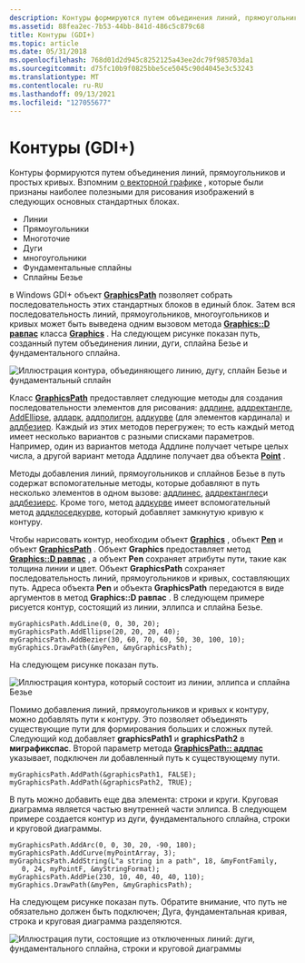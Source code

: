 ```yaml
---
description: Контуры формируются путем объединения линий, прямоугольников и простых кривых. Взпомним о векторной графике, которые были признаны наиболее полезными для рисования изображений в следующих основных стандартных блоках.
ms.assetid: 88fea2ec-7b53-44bb-841d-486c5c879c68
title: Контуры (GDI+)
ms.topic: article
ms.date: 05/31/2018
ms.openlocfilehash: 768d01d2d945c8252125a43ee2dc79f985703da1
ms.sourcegitcommit: d75fc10b9f0825bbe5ce5045c90d4045e3c53243
ms.translationtype: MT
ms.contentlocale: ru-RU
ms.lasthandoff: 09/13/2021
ms.locfileid: "127055677"
---
```

# <a name="paths-gdi"></a>Контуры (GDI+)

Контуры формируются путем объединения линий, прямоугольников и простых кривых. Взпомним [о векторной графике](-gdiplus-overview-of-vector-graphics-about.md) , которые были признаны наиболее полезными для рисования изображений в следующих основных стандартных блоках.

-   Линии
-   Прямоугольники
-   Многоточие
-   Дуги
-   многоугольники
-   Фундаментальные сплайны
-   Сплайны Безье

в Windows GDI+ объект [**GraphicsPath**](/windows/win32/api/gdipluspath/nl-gdipluspath-graphicspath) позволяет собрать последовательность этих стандартных блоков в единый блок. Затем вся последовательность линий, прямоугольников, многоугольников и кривых может быть выведена одним вызовом метода [**Graphics::D равпас**](/windows/win32/api/Gdiplusgraphics/nf-gdiplusgraphics-graphics-drawpath) класса [**Graphics**](/windows/win32/api/gdiplusgraphics/nl-gdiplusgraphics-graphics) . На следующем рисунке показан путь, созданный путем объединения линии, дуги, сплайна Безье и фундаментального сплайна.

![Иллюстрация контура, объединяющего линию, дугу, сплайн Безье и фундаментальный сплайн](images/aboutgdip02-art14.png)

Класс [**GraphicsPath**](/windows/win32/api/gdipluspath/nl-gdipluspath-graphicspath) предоставляет следующие методы для создания последовательности элементов для рисования: [аддлине](/windows/win32/api/gdipluspath/nf-gdipluspath-graphicspath-addline(inint_inint_inint_inint)), [аддректангле](/windows/win32/api/gdipluspath/nf-gdipluspath-graphicspath-addrectangle(inconstrectf_)), [AddEllipse](/windows/win32/api/gdipluspath/nf-gdipluspath-graphicspath-addellipse(inint_inint_inint_inint)), [аддарк](/windows/win32/api/gdipluspath/nf-gdipluspath-graphicspath-addarc(inint_inint_inint_inint_inreal_inreal)), [аддполигон](/windows/win32/api/gdipluspath/nf-gdipluspath-graphicspath-addpolygon(inconstpointf_inint)), [аддкурве](/windows/win32/api/gdipluspath/nf-gdipluspath-graphicspath-addcurve(inconstpoint_inint)) (для элементов кардинала) и [аддбезиер](/windows/win32/api/gdipluspath/nf-gdipluspath-graphicspath-addbezier(inint_inint_inint_inint_inint_inint_inint_inint)). Каждый из этих методов перегружен; то есть каждый метод имеет несколько вариантов с разными списками параметров. Например, один из вариантов метода Аддлине получает четыре целых числа, а другой вариант метода Аддлине получает два объекта [**Point**](/windows/win32/api/gdiplustypes/nl-gdiplustypes-point) .

Методы добавления линий, прямоугольников и сплайнов Безье в путь содержат вспомогательные методы, которые добавляют в путь несколько элементов в одном вызове: [аддлинес](/windows/win32/api/gdipluspath/nf-gdipluspath-graphicspath-addlines(inconstpoint_inint)), [аддректанглес](/windows/win32/api/gdipluspath/nf-gdipluspath-graphicspath-addrectangles(inconstrectf_inint))и [аддбезиерс](/windows/win32/api/gdipluspath/nf-gdipluspath-graphicspath-addbeziers(inconstpointf_inint)). Кроме того, метод [аддкурве](/windows/win32/api/gdipluspath/nf-gdipluspath-graphicspath-addcurve(inconstpoint_inint)) имеет вспомогательный метод [аддклоседкурве](/windows/win32/api/gdipluspath/nf-gdipluspath-graphicspath-addclosedcurve(inconstpointf_inint)), который добавляет замкнутую кривую к контуру.

Чтобы нарисовать контур, необходим объект [**Graphics**](/windows/win32/api/gdiplusgraphics/nl-gdiplusgraphics-graphics) , объект [**Pen**](/windows/win32/api/gdipluspen/nl-gdipluspen-pen) и объект [**GraphicsPath**](/windows/win32/api/gdipluspath/nl-gdipluspath-graphicspath) . Объект **Graphics** предоставляет метод [**Graphics::D равпас**](/windows/win32/api/Gdiplusgraphics/nf-gdiplusgraphics-graphics-drawpath) , а объект **Pen** сохраняет атрибуты пути, такие как толщина линии и цвет. Объект **GraphicsPath** сохраняет последовательность линий, прямоугольников и кривых, составляющих путь. Адреса объекта **Pen** и объекта **GraphicsPath** передаются в виде аргументов в метод **Graphics::D равпас** . В следующем примере рисуется контур, состоящий из линии, эллипса и сплайна Безье.


```
myGraphicsPath.AddLine(0, 0, 30, 20);
myGraphicsPath.AddEllipse(20, 20, 20, 40);
myGraphicsPath.AddBezier(30, 60, 70, 60, 50, 30, 100, 10);
myGraphics.DrawPath(&myPen, &myGraphicsPath);
```



На следующем рисунке показан путь.

![Иллюстрация контура, который состоит из линии, эллипса и сплайна Безье](images/aboutgdip02-art15.png)

Помимо добавления линий, прямоугольников и кривых к контуру, можно добавлять пути к контуру. Это позволяет объединять существующие пути для формирования больших и сложных путей. Следующий код добавляет **graphicsPath1** и **graphicsPath2** в **миграфикспас**. Второй параметр метода [**GraphicsPath:: аддпас**](/windows/win32/api/Gdipluspath/nf-gdipluspath-graphicspath-addpath) указывает, подключен ли добавленный путь к существующему пути.


```
myGraphicsPath.AddPath(&graphicsPath1, FALSE);
myGraphicsPath.AddPath(&graphicsPath2, TRUE);
```



В путь можно добавить еще два элемента: строки и круги. Круговая диаграмма является частью внутренней части эллипса. В следующем примере создается контур из дуги, фундаментального сплайна, строки и круговой диаграммы.


```
myGraphicsPath.AddArc(0, 0, 30, 20, -90, 180);
myGraphicsPath.AddCurve(myPointArray, 3);
myGraphicsPath.AddString(L"a string in a path", 18, &myFontFamily, 
   0, 24, myPointF, &myStringFormat);
myGraphicsPath.AddPie(230, 10, 40, 40, 40, 110);
myGraphics.DrawPath(&myPen, &myGraphicsPath);
```



На следующем рисунке показан путь. Обратите внимание, что путь не обязательно должен быть подключен; Дуга, фундаментальная кривая, строка и круговая диаграмма разделяются.

![Иллюстрация пути, состоящие из отключенных линий: дуги, фундаментального сплайна, строки и круговой диаграммы](images/aboutgdip02-art16.png)

 

 



